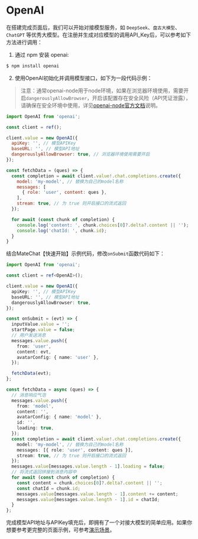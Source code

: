 # OpenAI

在搭建完成页面后，我们可以开始对接模型服务，如 `DeepSeek`、`盘古大模型`、`ChatGPT` 等优秀大模型。在注册并生成对应模型的调用API_Key后，可以参考如下方法进行调用：

1. 通过 npm 安装 openai:

```bash
$ npm install openai
```

2. 使用OpenAI初始化并调用模型接口，如下为一段代码示例：

> 注意：通常openai-node用于node环境，如果在浏览器环境使用，需要开启`dangerouslyAllowBrowser`，开启该配置存在安全风险（API凭证泄露），请确保在安全环境中使用，详见[openai-node官方文档](https://github.com/openai/openai-node?tab=readme-ov-file#why-is-this-dangerous)说明。

```js
import OpenAI from 'openai';

const client = ref();

client.value = new OpenAI({
  apiKey: '', // 模型APIKey
  baseURL: '', // 模型API地址
  dangerouslyAllowBrowser: true, // 浏览器环境使用需要开启
});

const fetchData = (ques) => {
  const completion = await client.value!.chat.completions.create({
    model: 'my-model', // 替换为自己的model名称
    messages: [
      { role: 'user', content: ques },
    ],
    stream: true, // 为 true 则开启接口的流式返回
  });

  for await (const chunk of completion) {
    console.log('content: ', chunk.choices[0]?.delta?.content || '');
    console.log('chatId: ', chunk.id);
  }
}
```

结合MateChat【快速开始】示例代码，修改`onSubmit`函数代码如下：

```ts
import OpenAI from 'openai';

const client = ref<OpenAI>();

client.value = new OpenAI({
  apiKey: '', // 模型APIKey
  baseURL: '', // 模型API地址
  dangerouslyAllowBrowser: true,
});

const onSubmit = (evt) => {
  inputValue.value = '';
  startPage.value = false;
  // 用户发送消息
  messages.value.push({
    from: 'user',
    content: evt,
    avatarConfig: { name: 'user' },
  });

  fetchData(evt);
};

const fetchData = async (ques) => {
  // 消息响应气泡
  messages.value.push({
    from: 'model',
    content: '',
    avatarConfig: { name: 'model' },
    id: '',
    loading: true,
  });
  const completion = await client.value!.chat.completions.create({
    model: 'my-model', // 替换为自己的model名称
    messages: [{ role: 'user', content: ques }],
    stream: true, // 为 true 则开启接口的流式返回
  });
  messages.value[messages.value.length - 1].loading = false;
  // 将流式返回拼接到消息内容中
  for await (const chunk of completion) {
    const content = chunk.choices[0]?.delta?.content || '';
    const chatId = chunk.id;
    messages.value[messages.value.length - 1].content += content;
    messages.value[messages.value.length - 1].id = chatId;
  }
};
```

完成模型API地址与APIKey填充后，即拥有了一个对接大模型的简单应用。如果你想要参考更完整的页面示例，可参考[演示场景](https://matechat.gitcode.com/playground/playground.html)。